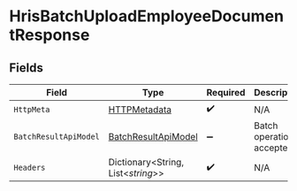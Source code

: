 # HrisBatchUploadEmployeeDocumentResponse


## Fields

| Field                                                                 | Type                                                                  | Required                                                              | Description                                                           |
| --------------------------------------------------------------------- | --------------------------------------------------------------------- | --------------------------------------------------------------------- | --------------------------------------------------------------------- |
| `HttpMeta`                                                            | [HTTPMetadata](../../Models/Components/HTTPMetadata.md)               | :heavy_check_mark:                                                    | N/A                                                                   |
| `BatchResultApiModel`                                                 | [BatchResultApiModel](../../Models/Components/BatchResultApiModel.md) | :heavy_minus_sign:                                                    | Batch operation accepted                                              |
| `Headers`                                                             | Dictionary<String, List<*string*>>                                    | :heavy_check_mark:                                                    | N/A                                                                   |